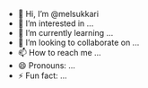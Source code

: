 - 👋 Hi, I’m @melsukkari
- 👀 I’m interested in ...
- 🌱 I’m currently learning ...
- 💞️ I’m looking to collaborate on ...
- 📫 How to reach me ...
- 😄 Pronouns: ...
- ⚡ Fun fact: ...

<!---
melsukkari/melsukkari is a ✨ special ✨ repository because its `README.md` (this file) appears on your GitHub profile.
You can click the Preview link to take a look at your changes.
--->
